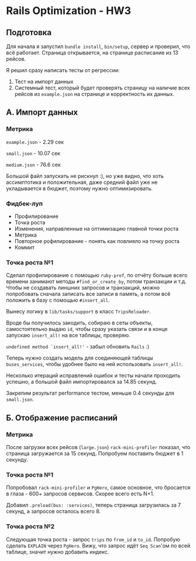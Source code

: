 # Rails Optimization - HW3

## Подготовка

Для начала я запустил ```bundle install```, ```bin/setup```, сервер и проверил, что всё работает. Страница открывается, на странице расписание из 13 рейсов.

Я решил сразу написать тесты от регрессии:

1. Тест на импорт данных
2. Системный тест, который будет проверять страницу на наличие всех рейсов из ```example.json``` на странице и корректность их данных.

## A. Импорт данных

### Метрика

```example.json``` - 2.29 сек

```small.json``` - 10.07 сек

```medium.json``` - 76.6 сек

Большой файл запускать не рискнул :), но уже видно, что хоть ассимптотика и положительная, даже средний файл уже не укладывается в бюджет, поэтому нужно оптимизировать.

### Фидбек-луп

* Профилирование
* Точка роста
* Изменения, направленные на оптимизацию главной точки роста
* Метрика
* Повторное рофилирование - понять как повлияло на точку роста
* Коммит

### Точка роста №1

Сделал профилирование с помощью ```ruby-prof```, по отчёту больше всего времени занимают методы ```#find_or_create_by```, потом транзакции и т.д. Чтобы не создавать линшних запросов и транзакций, можно попробовать сначала записать все записи в память, а потом всё положить в базу с помощью ```#insert_all```.

Вынесу логику в ```lib/tasks/support``` в класс ```TripsReloader```.

Вроде бы получилось закодить, собираю в сеты объекты, самостоятельно выдаю ```id```, чтобы сразу указать связи и в конце запускаю ```insert_all!``` на все таблицы, проверяю.

```undefined method `insert_all!'``` - забыл обновить ```Rails``` :)

Теперь нужно создать модель для соединяющей таблицы ```buses_services```, чтобы удобнее было на ней использовать ```insert_all!```.

Несколько итераций исправлений ошибок и тесты начали проходить успешно, а большой файл импортировался за 14.85 секунд.

Закрепим результат performance тестом, меньше 0.4 секунды для ```small.json```.

## Б. Отображение расписаний

### Метрика

После загрузки всех рейсов (```large.json```) ```rack-mini-profiler``` показал, что страница загружается за 15 секунд. Попробуем поставить бюджет в 1 секунду.

### Точка роста №1

Попробовал ```rack-mini-profiler``` и ```PgHero```, самое основное, что бросается в глаза - 600+ запросов сервисов. Скорее всего есть N+1.

Добавил ```.preload(bus: :services)```, теперь страница загрузилась за 7 секунд, а запросов осталось всего 8.

### Точка роста №2

Следующая точка роста - запрос ```trips``` по ```from_id``` и ```to_id```. Попробую сделать ```EXPLAIN``` через ```PgHero```. Вижу, что запрос идёт ```Seq Scan```'ом по всей таблице, значит нужно добавить индекс.



